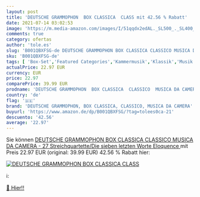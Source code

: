 ```yaml
---
layout: post
title: 'DEUTSCHE GRAMMOPHON  BOX CLASSICA  CLASS mit 42.56 % Rabatt'
date: 2021-07-14 03:02:53
image: 'https://m.media-amazon.com/images/I/51qqdx2edAL._SL500_._SL400_.jpg'
comments: true
category: ofertas
author: 'tole.es'
slug: 'B001QBXFSG-de DEUTSCHE GRAMMOPHON BOX CLASSICA CLASSICO MUSICA DA CAMERA...'
sku: 'B001QBXFSG-de'
tags: [ 'Box-Set','Featured Categories','Kammermusik','Klassik','Musik Kategorien','Musik-CDs & Vinyl','deutsche grammophon, box classica, classico, musica da camera', ]
actualPrice: 22.97 EUR
currency: EUR
price: 22.97
comparePrice: 39.99 EUR
prodname: 'DEUTSCHE GRAMMOPHON  BOX CLASSICA  CLASSICO  MUSICA DA CAMERA - 27 Streichquartette/Die sieben letzten Worte  Eloquence '
country: 'de'
flag: '🇩🇪'
brand: 'DEUTSCHE GRAMMOPHON, BOX CLASSICA, CLASSICO, MUSICA DA CAMERA'
buyurl: 'https://www.amazon.de/dp/B001QBXFSG/?tag=tolees0ca-21'
descuento: '42.56'
average: '22.97'
---
```


Sie können [DEUTSCHE GRAMMOPHON  BOX CLASSICA  CLASSICO  MUSICA DA CAMERA - 27 Streichquartette/Die sieben letzten Worte  Eloquence ](https://www.amazon.de/dp/B001QBXFSG/?tag=tolees0ca-21) mit Preis 22.97 EUR (original: 39.99 EUR) 42.56 % Rabatt hier:

[![DEUTSCHE GRAMMOPHON  BOX CLASSICA  CLASS](https://m.media-amazon.com/images/I/51qqdx2edAL._SL500_._SL400_.jpg)](https://www.amazon.de/dp/B001QBXFSG/?tag=tolees0ca-21)

ℹ️:


[🛒 Hier!!](https://www.amazon.de/dp/B001QBXFSG/?tag=tolees0ca-21)
